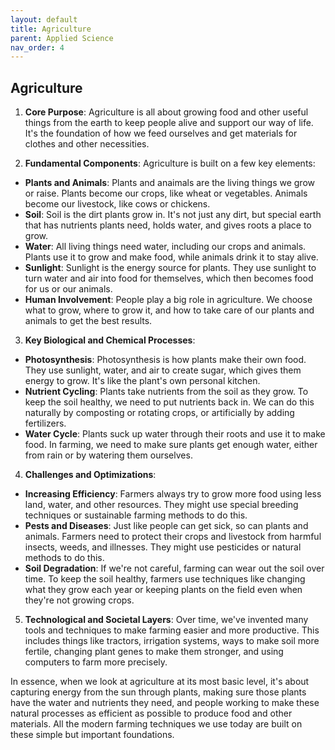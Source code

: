 ```yaml
---
layout: default
title: Agriculture
parent: Applied Science
nav_order: 4
---
```


## Agriculture

1. **Core Purpose**: Agriculture is all about growing food and other useful things from the earth to keep people alive and support our way of life. It's the foundation of how we feed ourselves and get materials for clothes and other necessities.

2. **Fundamental Components**: Agriculture is built on a few key elements:
* **Plants and Animals**: Plants and anaimals are the living things we grow or raise. Plants become our crops, like wheat or vegetables. Animals become our livestock, like cows or chickens.
* **Soil**: Soil is the dirt plants grow in. It's not just any dirt, but special earth that has nutrients plants need, holds water, and gives roots a place to grow.
* **Water**: All living things need water, including our crops and animals. Plants use it to grow and make food, while animals drink it to stay alive.
* **Sunlight**: Sunlight is the energy source for plants. They use sunlight to turn water and air into food for themselves, which then becomes food for us or our animals.
* **Human Involvement**: People play a big role in agriculture. We choose what to grow, where to grow it, and how to take care of our plants and animals to get the best results.

3. **Key Biological and Chemical Processes**:
* **Photosynthesis**: Photosynthesis is how plants make their own food. They use sunlight, water, and air to create sugar, which gives them energy to grow. It's like the plant's own personal kitchen.
* **Nutrient Cycling**: Plants take nutrients from the soil as they grow. To keep the soil healthy, we need to put nutrients back in. We can do this naturally by composting or rotating crops, or artificially by adding fertilizers.
* **Water Cycle**: Plants suck up water through their roots and use it to make food. In farming, we need to make sure plants get enough water, either from rain or by watering them ourselves.

4. **Challenges and Optimizations**:
* **Increasing Efficiency**: Farmers always try to grow more food using less land, water, and other resources. They might use special breeding techniques or sustainable farming methods to do this.
* **Pests and Diseases**: Just like people can get sick, so can plants and animals. Farmers need to protect their crops and livestock from harmful insects, weeds, and illnesses. They might use pesticides or natural methods to do this.
* **Soil Degradation**: If we're not careful, farming can wear out the soil over time. To keep the soil healthy, farmers use techniques like changing what they grow each year or keeping plants on the field even when they're not growing crops.

5. **Technological and Societal Layers**: Over time, we've invented many tools and techniques to make farming easier and more productive. This includes things like tractors, irrigation systems, ways to make soil more fertile, changing plant genes to make them stronger, and using computers to farm more precisely.

In essence, when we look at agriculture at its most basic level, it's about capturing energy from the sun through plants, making sure those plants have the water and nutrients they need, and people working to make these natural processes as efficient as possible to produce food and other materials. All the modern farming techniques we use today are built on these simple but important foundations.
